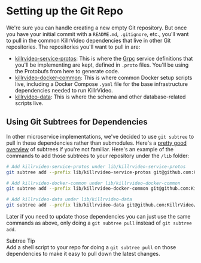 # Setting up the Git Repo

We're sure you can handle creating a new empty Git repository. But once you have your initial
commit with a `README.md`, `.gitignore`, etc., you'll want to pull in the common KillrVideo 
dependencies that live in other Git repositories. The repositories you'll want to pull in 
are:

- [killrvideo-service-protos][service-protos]: This is where the [Grpc][grpc] service 
definitions that you'll be implementing are kept, defined in `.proto` files. You'll be using
the Protobufs from here to generate code.
- [killrvideo-docker-common][docker-common]: This is where common Docker setup scripts live,
including a Docker Compose `.yaml` file for the base infrastructure dependencies needed to
run KillrVideo.
- [killrvideo-data][data]: This is where the schema and other database-related scripts live.

## Using Git Subtrees for Dependencies

In other microservice implementations, we've decided to use `git subtree` to pull in these
dependencies rather than submodules. Here's a [pretty good overview][subtree] of subtrees if
you're not familiar. Here's an example of the commands to add those subtrees to your 
repository under the `/lib` folder:

```bash
# Add killrvideo-service-protos under lib/killrvideo-service-protos
git subtree add --prefix lib/killrvideo-service-protos git@github.com:KillrVideo/killrvideo-service-protos.git master --squash

# Add killrvideo-docker-common under lib/killrvideo-docker-common
git subtree add --prefix lib/killrvideo-docker-common git@github.com:KillrVideo/killrvideo-docker-common.git master --squash

# Add killrvideo-data under lib/killrvideo-data
git subtree add --prefix lib/killrvideo-data git@github.com:KillrVideo/killrvideo-data.git master --squash
```

Later if you need to update those dependencies you can just use the same commands as above,
only doing a `git subtree pull` instead of `git subtree add`.

<div class="message is-info">
  <div class="message-header">
    <span class="icon"><i class="fa fa-info-circle"></i></span> Subtree Tip
  </div>
  <div class="message-body">
    Add a shell script to your repo for doing a <code>git subtree pull</code> on those 
    dependencies to make it easy to pull down the latest changes.
  </div>
</div>

[service-protos]: https://github.com/KillrVideo/killrvideo-service-protos
[docker-common]: https://github.com/KillrVideo/killrvideo-docker-common
[data]: https://github.com/KillrVideo/killrvideo-data
[grpc]: http://www.grpc.io/
[subtree]: http://blogs.atlassian.com/2013/05/alternatives-to-git-submodule-git-subtree/